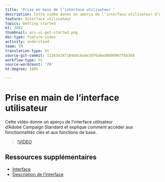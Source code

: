 ```yaml
---
title: 'Prise en main de l’interface utilisateur '
description: Cette vidéo donne un aperçu de l’interface utilisateur d’Adobe Campaign Standard ainsi que des fonctionnalités clés et des fonctions de base.
feature: Interface utilisateur
topics: Getting started
kt: 3882
thumbnail: acs-ui-get-started.png
doc-type: feature video
activity: understand
team: TM
translation-type: ht
source-git-commit: 11263e247184ddc6a8e3df6a8ed0899907fbb366
workflow-type: ht
source-wordcount: '79'
ht-degree: 100%

---
```



# Prise en main de l’interface utilisateur

Cette vidéo donne un aperçu de l’interface utilisateur d’Adobe Campaign Standard et explique comment accéder aux fonctionnalités clés et aux fonctions de base.

>[!VIDEO](https://video.tv.adobe.com/v/18469?quality=12)

## Ressources supplémentaires

* [Interface](https://experienceleague.adobe.com/docs/campaign-standard/using/getting-started/discovering-the-interface/about-the-interface.html?lang=fr)
* [Description de l’interface](https://experienceleague.adobe.com/docs/campaign-standard/using/getting-started/discovering-the-interface/interface-description.html?lang=fr)
